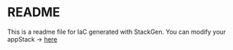 # README
This is a readme file for IaC generated with StackGen.
You can modify your appStack -> [here](http://main.dev.stackgen.com/appstacks/68020011-4ad6-4c52-8744-e27589443420)
